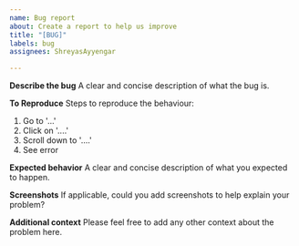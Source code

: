 ```yaml
---
name: Bug report
about: Create a report to help us improve
title: "[BUG]"
labels: bug
assignees: ShreyasAyyengar

---
```


**Describe the bug**
A clear and concise description of what the bug is.

**To Reproduce**
Steps to reproduce the behaviour:
1. Go to '...'
2. Click on '....'
3. Scroll down to '....'
4. See error

**Expected behavior**
A clear and concise description of what you expected to happen.

**Screenshots**
If applicable, could you add screenshots to help explain your problem?

**Additional context**
Please feel free to add any other context about the problem here.
